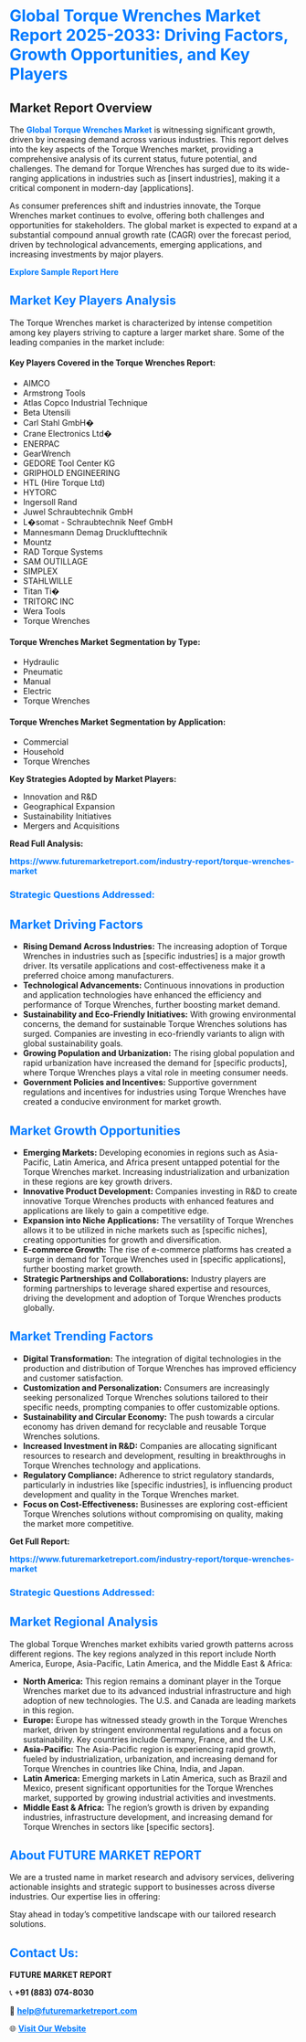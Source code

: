 <h1 style="color: #007BFF;">Global Torque Wrenches Market Report 2025-2033: Driving Factors, Growth Opportunities, and Key Players</h1>

<section id="overview">
<h2>Market Report Overview</h2>
<p>The <a href="https://www.futuremarketreport.com/industry-report/torque-wrenches-market" style="color: #007BFF; text-decoration: none;"><strong>Global Torque Wrenches Market</strong></a> is witnessing significant growth, driven by increasing demand across various industries. This report delves into the key aspects of the Torque Wrenches market, providing a comprehensive analysis of its current status, future potential, and challenges. The demand for Torque Wrenches has surged due to its wide-ranging applications in industries such as [insert industries], making it a critical component in modern-day [applications].</p>
<p>As consumer preferences shift and industries innovate, the Torque Wrenches market continues to evolve, offering both challenges and opportunities for stakeholders. The global market is expected to expand at a substantial compound annual growth rate (CAGR) over the forecast period, driven by technological advancements, emerging applications, and increasing investments by major players.</p>
</section>

<section id="overview">
<p><a href="https://www.futuremarketreport.com/request-sample/reportId=101369" style="color: #007BFF; text-decoration: none;"><strong>Explore Sample Report Here</strong></a></p>
</section>

<section id="key-players">
<h2 style="color: #007BFF;">Market Key Players Analysis</h2>
<p>The Torque Wrenches market is characterized by intense competition among key players striving to capture a larger market share. Some of the leading companies in the market include:</p>
<h4>Key Players Covered in the Torque Wrenches Report:</h4>
<ul><li>AIMCO</li><li>Armstrong Tools</li><li>Atlas Copco Industrial Technique</li><li>Beta Utensili</li><li>Carl Stahl GmbH�</li><li>Crane Electronics Ltd�</li><li>ENERPAC</li><li>GearWrench</li><li>GEDORE Tool Center KG</li><li>GRIPHOLD ENGINEERING</li><li>HTL (Hire Torque Ltd)</li><li>HYTORC</li><li>Ingersoll Rand</li><li>Juwel Schraubtechnik GmbH</li><li>L�somat - Schraubtechnik Neef GmbH</li><li>Mannesmann Demag Drucklufttechnik</li><li>Mountz</li><li>RAD Torque Systems</li><li>SAM OUTILLAGE</li><li>SIMPLEX</li><li>STAHLWILLE</li><li>Titan Ti�</li><li>TRITORC INC</li><li>Wera Tools</li><li>Torque Wrenches</li></ul>
<h4>Torque Wrenches Market Segmentation by Type:</h4>
<ul><li>Hydraulic</li><li>Pneumatic</li><li>Manual</li><li>Electric</li><li>Torque Wrenches</li></ul>

<h4>Torque Wrenches Market Segmentation by Application:</h4>
<ul><li>Commercial</li><li>Household</li><li>Torque Wrenches</li></ul>
<p><strong>Key Strategies Adopted by Market Players:</strong></p>
<ul>
<li>Innovation and R&D</li>
<li>Geographical Expansion</li>
<li>Sustainability Initiatives</li>
<li>Mergers and Acquisitions</li>
</ul>
</section>

<section>
<p><strong>Read Full Analysis: </strong></p><a href="https://www.futuremarketreport.com/industry-report/torque-wrenches-market" style="color: #007BFF; text-decoration: none;"><strong>https://www.futuremarketreport.com/industry-report/torque-wrenches-market</strong></a>
<h3 style="color: #007BFF;">Strategic Questions Addressed:</h3>
</section>

<section id="driving-factors">
<h2 style="color: #007BFF;">Market Driving Factors</h2>
<ul>
<li><strong>Rising Demand Across Industries:</strong> The increasing adoption of Torque Wrenches in industries such as [specific industries] is a major growth driver. Its versatile applications and cost-effectiveness make it a preferred choice among manufacturers.</li>
<li><strong>Technological Advancements:</strong> Continuous innovations in production and application technologies have enhanced the efficiency and performance of Torque Wrenches, further boosting market demand.</li>
<li><strong>Sustainability and Eco-Friendly Initiatives:</strong> With growing environmental concerns, the demand for sustainable Torque Wrenches solutions has surged. Companies are investing in eco-friendly variants to align with global sustainability goals.</li>
<li><strong>Growing Population and Urbanization:</strong> The rising global population and rapid urbanization have increased the demand for [specific products], where Torque Wrenches plays a vital role in meeting consumer needs.</li>
<li><strong>Government Policies and Incentives:</strong> Supportive government regulations and incentives for industries using Torque Wrenches have created a conducive environment for market growth.</li>
</ul>
</section>

<section id="growth-opportunities">
<h2 style="color: #007BFF;">Market Growth Opportunities</h2>
<ul>
<li><strong>Emerging Markets:</strong> Developing economies in regions such as Asia-Pacific, Latin America, and Africa present untapped potential for the Torque Wrenches market. Increasing industrialization and urbanization in these regions are key growth drivers.</li>
<li><strong>Innovative Product Development:</strong> Companies investing in R&D to create innovative Torque Wrenches products with enhanced features and applications are likely to gain a competitive edge.</li>
<li><strong>Expansion into Niche Applications:</strong> The versatility of Torque Wrenches allows it to be utilized in niche markets such as [specific niches], creating opportunities for growth and diversification.</li>
<li><strong>E-commerce Growth:</strong> The rise of e-commerce platforms has created a surge in demand for Torque Wrenches used in [specific applications], further boosting market growth.</li>
<li><strong>Strategic Partnerships and Collaborations:</strong> Industry players are forming partnerships to leverage shared expertise and resources, driving the development and adoption of Torque Wrenches products globally.</li>
</ul>
</section>

<section id="trending-factors">
<h2 style="color: #007BFF;">Market Trending Factors</h2>
<ul>
<li><strong>Digital Transformation:</strong> The integration of digital technologies in the production and distribution of Torque Wrenches has improved efficiency and customer satisfaction.</li>
<li><strong>Customization and Personalization:</strong> Consumers are increasingly seeking personalized Torque Wrenches solutions tailored to their specific needs, prompting companies to offer customizable options.</li>
<li><strong>Sustainability and Circular Economy:</strong> The push towards a circular economy has driven demand for recyclable and reusable Torque Wrenches solutions.</li>
<li><strong>Increased Investment in R&D:</strong> Companies are allocating significant resources to research and development, resulting in breakthroughs in Torque Wrenches technology and applications.</li>
<li><strong>Regulatory Compliance:</strong> Adherence to strict regulatory standards, particularly in industries like [specific industries], is influencing product development and quality in the Torque Wrenches market.</li>
<li><strong>Focus on Cost-Effectiveness:</strong> Businesses are exploring cost-efficient Torque Wrenches solutions without compromising on quality, making the market more competitive.</li>
</ul>
</section>

<section>
<p><strong>Get Full Report: </strong></p><a href="https://www.futuremarketreport.com/industry-report/torque-wrenches-market" style="color: #007BFF; text-decoration: none;"><strong>https://www.futuremarketreport.com/industry-report/torque-wrenches-market</strong></a>
<h3 style="color: #007BFF;">Strategic Questions Addressed:</h3>
</section>


<section id="regional-analysis">
<h2 style="color: #007BFF;">Market Regional Analysis</h2>
<p>The global Torque Wrenches market exhibits varied growth patterns across different regions. The key regions analyzed in this report include North America, Europe, Asia-Pacific, Latin America, and the Middle East & Africa:</p>
<ul>
<li><strong>North America:</strong> This region remains a dominant player in the Torque Wrenches market due to its advanced industrial infrastructure and high adoption of new technologies. The U.S. and Canada are leading markets in this region.</li>
<li><strong>Europe:</strong> Europe has witnessed steady growth in the Torque Wrenches market, driven by stringent environmental regulations and a focus on sustainability. Key countries include Germany, France, and the U.K.</li>
<li><strong>Asia-Pacific:</strong> The Asia-Pacific region is experiencing rapid growth, fueled by industrialization, urbanization, and increasing demand for Torque Wrenches in countries like China, India, and Japan.</li>
<li><strong>Latin America:</strong> Emerging markets in Latin America, such as Brazil and Mexico, present significant opportunities for the Torque Wrenches market, supported by growing industrial activities and investments.</li>
<li><strong>Middle East & Africa:</strong> The region’s growth is driven by expanding industries, infrastructure development, and increasing demand for Torque Wrenches in sectors like [specific sectors].</li>
</ul>
</section>

<footer>
<h2 style="color: #007BFF;">About FUTURE MARKET REPORT</h2>
<p>We are a trusted name in market research and advisory services, delivering actionable insights and strategic support to businesses across diverse industries. Our expertise lies in offering:</p>

<p>Stay ahead in today’s competitive landscape with our tailored research solutions.</p>

<h2 style="color: #007BFF;">Contact Us:</h2>
<p><strong>FUTURE MARKET REPORT</strong></p>
<p>📞 <strong>+91 (883) 074-8030</strong></p>
<p>📧 <strong><a href="mailto:help@futuremarketreport.com" style="color: #007BFF;">help@futuremarketreport.com</a></strong></p>
<p>🌐 <strong><a href="https://www.futuremarketreport.com/" style="color: #007BFF;">Visit Our Website</a></strong></p>
</footer>